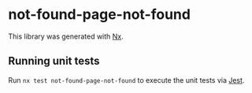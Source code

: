 # not-found-page-not-found

This library was generated with [Nx](https://nx.dev).

## Running unit tests

Run `nx test not-found-page-not-found` to execute the unit tests via [Jest](https://jestjs.io).
